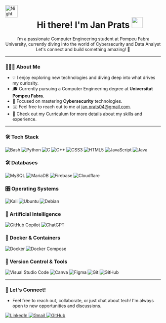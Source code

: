 <img alt="Night Coding" src="./assets/Hand%20Wave.gif" width='40' align="left"/>
<h1 align="center"><b>Hi there! I'm Jan Prats </b><img src="https://media.giphy.com/media/hvRJCLFzcasrR4ia7z/giphy.gif" width="35"></h1>
<p align="center">
  I'm a passionate Computer Engineering student at Pompeu Fabra University, currently diving into the world of Cybersecurity and Data Analyst  
  Let's connect and build something amazing! 🚀
</p>

---

### 👨🏻‍💻 About Me
- 💡 I enjoy exploring new technologies and diving deep into what drives my curiosity.
- 🎓 Currently pursuing a Computer Engineering degree at **Universitat Pompeu Fabra**.
- 🌱 Focused on mastering **Cybersecurity** technologies.
- ✉️ Feel free to reach out to me at [jan.prats04@gmail.com](mailto:jan.prats04@gmail.com).
- 📄 Check out my Curriculum for more details about my skills and experience.

---
### 🛠 Tech Stack
<p align="center">
  
![Bash](https://img.shields.io/badge/Bash-333333?logo=gnubash&logoColor=white&style=for-the-badge)
![Python](https://img.shields.io/badge/Python-333333?style=for-the-badge&logo=python&logoColor=ffdd54)
![C](https://img.shields.io/badge/C-333333?style=for-the-badge&logo=c&logoColor=white)
![C++](https://img.shields.io/badge/C++-333333?style=for-the-badge&logo=c%2B%2B&logoColor=white)
![CSS3](https://img.shields.io/badge/CSS3-333333?style=for-the-badge&logo=css3&logoColor=1572B6)
![HTML5](https://img.shields.io/badge/HTML5-333333?style=for-the-badge&logo=html5&logoColor=E34F26)
![JavaScript](https://img.shields.io/badge/JavaScript-333333?style=for-the-badge&logo=javascript&logoColor=F7DF1E)
![Java](https://img.shields.io/badge/Java-333333?style=for-the-badge&logo=java&logoColor=ED8B00)


</p>

### 🛠 Databases
<p align="center">
  
  ![MySQL](https://img.shields.io/badge/mysql-333333.svg?style=for-the-badge&logo=mysql&logoColor=white) 
  ![MariaDB](https://img.shields.io/badge/MariaDB-333333?style=for-the-badge&logo=mariadb&logoColor=white) 
  ![Firebase](https://img.shields.io/badge/firebase-333333?style=for-the-badge&logo=firebase&logoColor=ffcd34) 
  ![Cloudflare](https://img.shields.io/badge/Cloudflare-333333?style=for-the-badge&logo=Cloudflare&logoColor=white)
  
</p>

### 🎛️ Operating Systems
<p align="center">
  
  ![Kali](https://img.shields.io/badge/Kali-333333?style=for-the-badge&logo=kalilinux&logoColor=white)
  ![Ubuntu](https://img.shields.io/badge/Ubuntu-333333?style=for-the-badge&logo=ubuntu&logoColor=white) 
  ![Debian](https://img.shields.io/badge/Debian-333333?style=for-the-badge&logo=debian&logoColor=white) 
</p>

### 🤖 Artificial Intelligence
<p align="center">
  
  ![GitHub Copilot](https://img.shields.io/badge/github_copilot-333333?style=for-the-badge&logo=github-copilot&logoColor=white) 
  ![ChatGPT](https://img.shields.io/badge/chatGPT-333333?style=for-the-badge&logo=openai&logoColor=white)
</p>

### 🐋 Docker & Containers
<p align="center">
  
  ![Docker](https://img.shields.io/badge/docker-333333.svg?style=for-the-badge&logo=docker&logoColor=white) 
  ![Docker Compose](https://img.shields.io/badge/Docker%20Compose-333333.svg?style=for-the-badge&logo=docker&logoColor=white)
</p>

### 🧰 Version Control & Tools
<p align="center">

  ![Visual Studio Code](https://img.shields.io/badge/Visual%20Studio%20Code-0078d7.svg?style=for-the-badge&logo=visual-studio-code&logoColor=white) 
  ![Canva](https://img.shields.io/badge/Canva-%2300C4CC.svg?style=for-the-badge&logo=Canva&logoColor=white) 
  ![Figma](https://img.shields.io/badge/figma-%23F24E1E.svg?style=for-the-badge&logo=figma&logoColor=white)
  ![Git](https://img.shields.io/badge/git-%23F05033.svg?style=for-the-badge&logo=git&logoColor=white) 
  ![GitHub](https://img.shields.io/badge/github-%23121011.svg?style=for-the-badge&logo=github&logoColor=white) 
</p>

---
### 🚀 Let's Connect!
- Feel free to reach out, collaborate, or just chat about tech! I'm always open to new opportunities and discussions.

<p>
  <a href="https://www.linkedin.com/in/janprats/" target="_blank">
    <img src="https://img.shields.io/badge/linkedin-%230077B5.svg?style=for-the-badge&logo=linkedin&logoColor=white" alt="LinkedIn">
  </a>
  <a href="mailto:jan.prats04@gmail.com">
    <img src="https://img.shields.io/badge/Gmail-D14836?style=for-the-badge&logo=gmail&logoColor=white" alt="Gmail">
  </a>
  <a href="https://github.com/Januto30">
    <img src="https://img.shields.io/badge/Follow%20on%20GitHub-%23121011.svg?style=for-the-badge&logo=github&logoColor=white" alt="GitHub">
  </a>
</p>
